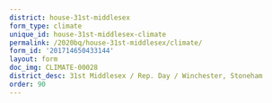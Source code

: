 ```yaml
---
district: house-31st-middlesex
form_type: climate
unique_id: house-31st-middlesex-climate
permalink: /2020bq/house-31st-middlesex/climate/
form_id: '201714650433144'
layout: form
doc_img: CLIMATE-00028
district_desc: 31st Middlesex / Rep. Day / Winchester, Stoneham
order: 90
---
```

